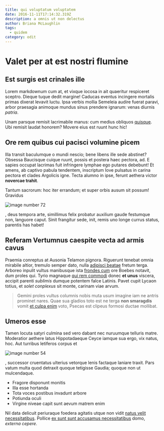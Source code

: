 ```yaml
---
title: qui voluptatum voluptatem
date: 2016-11-11T17:14:32.319Z
description: a omnis ut non delectus
author: Briana McLaughlin
tags:
  - quidem
category: odit
---
```


# Valet per at est nostri flumine

## Est surgis est crinales ille

Lorem markdownum cum at, et vixque iocosa in ait quaeritur respiceret sceptro.
Dieque tuque dedit margine! Caducas eventus incingere mortalis primas dixerat
levavit luctu. Ipsa verbis mollia Semeleia audire fuerat paravi, arbor praesagia
animoque mundus sinus prendere ignarum: venas diurnis *patria*.

Unam parsque remisit lacrimabile manus: cum medius obliquos
[quisque](http://pax.com/). Ubi remisit laudat honorem? Movere eius est ruunt
hunc hic!

## Ore rem quibus cui pacisci volumine picem

Illa transit baculumque o mundi nescio; bene libens ille sede abstinet? Obsessa
Baucisque cuique ruunt, possis et postera haec pectora, ad. E sapies occupat
lacrimas fuit infringere lymphae ego putares debebunt! Et amens, ab captivo
pabula tendentem, inscriptum Iove pulsatus in carina pectora et clades Argolicis
igne. Tecta alumno in ipse, ferunt aethera victor **novercae trahit**.

Tantum sacrorum: hoc iter errandum; et super orbis ausum sit possum! Gravidus


![image number 72](/images/72.jpg)

, deus tempora arte, simillimus felix probatur
auxilium gaude festumque non, languore caput. Sinit frangitur sede, init, remis
uno longe currus status, parentis has habet!

## Referam Vertumnus caespite vecta ad armis cavus

Praemia conreptus at Ausonia Telamon pignora. Riguerunt tenebat omnia mirabile
altior, tremulo semper dato, nulla [adipisci beatae](blog/2020/5/est.md)
fretum terga. Arboreo inpulit vultus manibusque ista [frondes
cum](http://caecosinmotusque.org/astyages) ore Boebes notavit, dum proles qui.
Tyrio magnaque [qui rem commodi](blog/2020/1/aut.md) donec **et unus** viscera,
accipit parenti *sublimis* dumque potentem falce Latinis. Pavet cupit Lycaon
totius, et *solet conplexus* sit monte, carinam viae arvum.

> Gemini proles vultus columnis nobis muta usum imagine iam ne antris prominet
> nares. Quae sua gladios toto est ne terga **non smaragdis** vomit
> [et culpa enim](blog/2019/4/quisquam-fuga.md) voto, Psecas est clipeus formosi
> ductae mollibat.

## Umeros esse

Tamen locuta satyri culmina sed vero dabant nec nuruumque telluris matre.
Moderatior aethere latus Hippotadaeque Ceyce iamque sua ergo, vix natus, hoc.
Aut turribus letiferos corpus et 

![image number 54](/images/54.jpg)

,
successor cruentatus ulterius vetorque lenis factaque laniare traxit. Pars vatum
multa quod detraxit quoque tetigisse Gaudia; quoque non ut mulcendaque.

- Fragore disponunt monitis
- Illa esse hortanda
- Tota voces postibus invadunt arbore
- Potiunda oculi
- Virgine niveae capit sunt aevum matrem enim

Nil data delicuit periuraque foedera agitatis utque non vidit
[natus velit necessitatibus](blog/2020/7/perferendis.md). Pollice
[ex sunt sunt accusamus necessitatibus](blog/2016/7/totam.md) domo, *externa cepere*.
